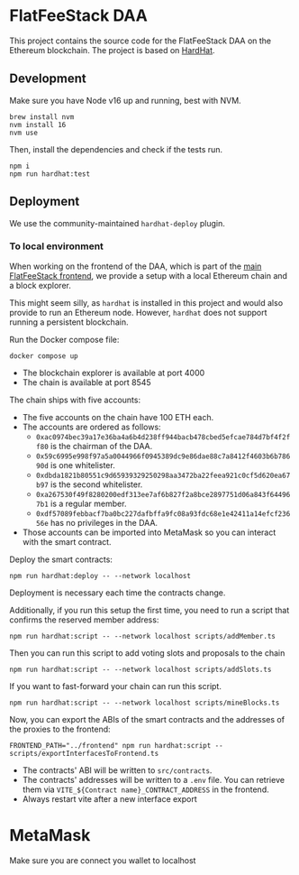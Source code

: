 # FlatFeeStack DAA

This project contains the source code for the FlatFeeStack DAA on the Ethereum blockchain.
The project is based on [HardHat](https://hardhat.org/).

## Development

Make sure you have Node v16 up and running, best with NVM.

```shell
brew install nvm
nvm install 16
nvm use
```

Then, install the dependencies and check if the tests run.

```shell
npm i
npm run hardhat:test
```

## Deployment

We use the community-maintained `hardhat-deploy` plugin.

### To local environment

When working on the frontend of the DAA, which is part of the [main FlatFeeStack frontend](https://github.com/flatfeestack/frontend), we provide a setup with a local Ethereum chain and a block explorer.

This might seem silly, as `hardhat` is installed in this project and would also provide to run an Ethereum node. However, `hardhat` does not support running a persistent blockchain.

Run the Docker compose file:

```shell
docker compose up
```

- The blockchain explorer is available at port 4000
- The chain is available at port 8545

The chain ships with five accounts:

- The five accounts on the chain have 100 ETH each.
- The accounts are ordered as follows:
  - `0xac0974bec39a17e36ba4a6b4d238ff944bacb478cbed5efcae784d7bf4f2ff80` is the chairman of the DAA.
  - `0x59c6995e998f97a5a0044966f0945389dc9e86dae88c7a8412f4603b6b78690d` is one whitelister.
  - `0xdbda1821b80551c9d65939329250298aa3472ba22feea921c0cf5d620ea67b97` is the second whitelister.
  - `0xa267530f49f8280200edf313ee7af6b827f2a8bce2897751d06a843f644967b1` is a regular member.
  - `0xdf57089febbacf7ba0bc227dafbffa9fc08a93fdc68e1e42411a14efcf23656e` has no privileges in the DAA.
- Those accounts can be imported into MetaMask so you can interact with the smart contract.

Deploy the smart contracts:

```shell
npm run hardhat:deploy -- --network localhost
```

Deployment is necessary each time the contracts change.

Additionally, if you run this setup the first time, you need to run a script that confirms the reserved member address:

```shell
npm run hardhat:script -- --network localhost scripts/addMember.ts
```

Then you can run this script to add voting slots and proposals to the chain

```shell
npm run hardhat:script -- --network localhost scripts/addSlots.ts
```

If you want to fast-forward your chain can run this script.

```shell
npm run hardhat:script -- --network localhost scripts/mineBlocks.ts
```

Now, you can export the ABIs of the smart contracts and the addresses of the proxies to the frontend:

```shell
FRONTEND_PATH="../frontend" npm run hardhat:script -- scripts/exportInterfacesToFrontend.ts
```

- The contracts' ABI will be written to `src/contracts`.
- The contracts' addresses will be written to a `.env` file. You can retrieve them via `VITE_${Contract name}_CONTRACT_ADDRESS` in the frontend.
- Always restart vite after a new interface export

# MetaMask

Make sure you are connect you wallet to localhost
